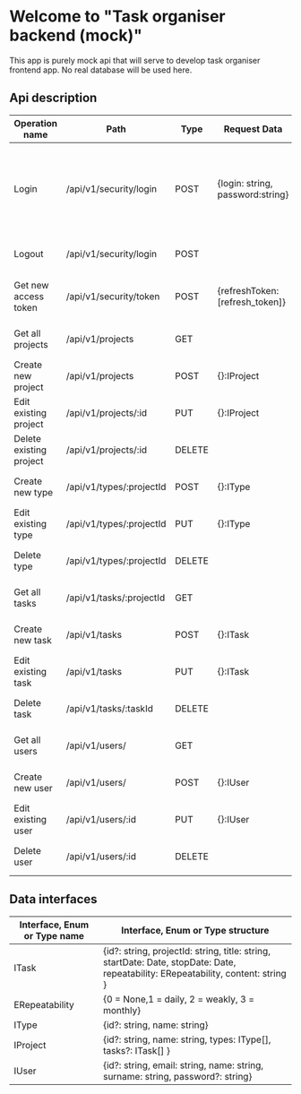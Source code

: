 # Welcome to "Task organiser backend (mock)"

This app is purely mock api that will serve to develop task organiser frontend app. No real database will be used here.

## Api description

| Operation name          | Path                     | Type   | Request Data                     | Request headers                      | Response codes | Response data                                                                      | Response headers               |
|-------------------------|--------------------------|--------|----------------------------------|--------------------------------------|----------------|------------------------------------------------------------------------------------|--------------------------------|
| Login                   | /api/v1/security/login   | POST   | {login: string, password:string} |                                      | 200, 401       | {accessToken: string, refreshToken: string, username: string, userSurname: string} | content-type: application/json |
| Logout                  | /api/v1/security/login   | POST   |                                  | Authorization: bearer [access_token] | 200, 401       |                                                                                    |                                |
| Get new access token    | /api/v1/security/token   | POST   | {refreshToken: [refresh_token]}  |                                      | 200, 401       | {accessToken: string, refreshToken: string}                                        | content-type: application/json |
| Get all projects        | /api/v1/projects         | GET    |                                  | Authorization: bearer [access_token] | 200, 401       | IProject[]                                                                         | content-type: application/json |
| Create new project      | /api/v1/projects         | POST   | {}:IProject                      | Authorization: bearer [access_token] | 201, 401       | IProject[]                                                                         | content-type: application/json |
| Edit existing project   | /api/v1/projects/:id     | PUT    | {}:IProject                      | Authorization: bearer [access_token] | 200, 401       | IProject[]                                                                         | content-type: application/json |
| Delete existing project | /api/v1/projects/:id     | DELETE |                                  | Authorization: bearer [access_token] | 200, 401       | IProject[]                                                                         | content-type: application/json |
| Create new type         | /api/v1/types/:projectId | POST   | {}:IType                         | Authorization: bearer [access_token] | 201, 401       | {}:IProject                                                                        | content-type: application/json |
| Edit existing type      | /api/v1/types/:projectId | PUT    | {}:IType                         | Authorization: bearer [access_token] | 200, 401       | {}:IProject                                                                        | content-type: application/json |
| Delete type             | /api/v1/types/:projectId | DELETE |                                  | Authorization: bearer [access_token] | 200, 401       | IProject[]                                                                         | content-type: application/json |
| Get all tasks           | /api/v1/tasks/:projectId | GET    |                                  | Authorization: bearer [access_token] | 200, 401       | ITask[]                                                                            | content-type: application/json |
| Create new task         | /api/v1/tasks            | POST   | {}:ITask                         | Authorization: bearer [access_token] | 201, 401       | ITask[]                                                                            | content-type: application/json |
| Edit existing task      | /api/v1/tasks            | PUT    | {}:ITask                         | Authorization: bearer [access_token] | 200, 401, 404  | {}:ITask[]                                                                         | content-type: application/json |
| Delete task             | /api/v1/tasks/:taskId    | DELETE |                                  | Authorization: bearer [access_token] | 200, 401, 404  | ITask[]                                                                            | content-type: application/json |
| Get all users           | /api/v1/users/           | GET    |                                  | Authorization: bearer [access_token] | 200, 401       | IUser[]                                                                            | content-type: application/json |
| Create new user         | /api/v1/users/           | POST   | {}:IUser                         | Authorization: bearer [access_token] | 201, 401       | {}:IUser                                                                           | content-type: application/json |
| Edit existing user      | /api/v1/users/:id        | PUT    | {}:IUser                         | Authorization: bearer [access_token] | 200, 401, 404  | IUser[]                                                                            | content-type: application/json |
| Delete user             | /api/v1/users/:id        | DELETE |                                  | Authorization: bearer [access_token] | 200, 401, 404  | IUser[]                                                                            | content-type: application/json |

## Data interfaces


| Interface, Enum or Type name | Interface, Enum or Type structure                                                                                                 |
|------------------------------|-----------------------------------------------------------------------------------------------------------------------------------|
| ITask                        | {id?: string, projectId: string, title: string, startDate: Date, stopDate: Date, repeatability: ERepeatability, content: string } |
| ERepeatability               | {0 = None,1 =  daily, 2 = weakly, 3 = monthly}                                                                                    |
| IType                        | {id?: string, name: string}                                                                                                       |
| IProject                     | {id?: string, name: string, types: IType[], tasks?: ITask[]  }                                                                    |                                                                                                      
| IUser                        | {id?: string, email: string, name: string, surname: string, password?: string}                                                    |
